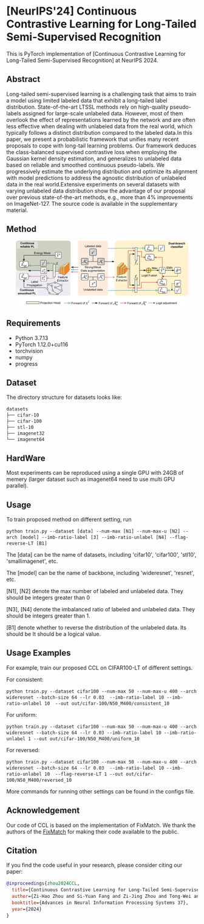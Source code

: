 # [NeurIPS'24] Continuous Contrastive Learning for Long-Tailed Semi-Supervised Recognition

<!-- This is PyTorch implementation of Continuous Contrastive Learning for Long-Tailed Semi-Supervised Recognition. -->
This is PyTorch implementation of [Continuous Contrastive Learning for Long-Tailed Semi-Supervised Recognition] at NeurIPS 2024.
## Abstract
Long-tailed semi-supervised learning is a challenging task that aims to train a model using limited labeled data that exhibit a long-tailed label distribution. State-of-the-art LTSSL methods rely on high-quality pseudo-labels assigned for large-scale unlabeled data. However, most of them overlook the effect of representations learned by the network and are often less effective when dealing with unlabeled data from the real world, which typically follows a distinct distribution compared to the labeled data.In this paper, we present a probabilistic framework that unifies many recent proposals to cope with long-tail learning problems. Our framework deduces the class-balanced supervised contrastive loss when employing the Gaussian kernel density estimation, and generalizes to unlabeled data based on reliable and smoothed continuous pseudo-labels. We progressively estimate the underlying distribution and optimize its alignment with model predictions to address the agnostic distribution of unlabeled data in the real world.Extensive experiments on several datasets with varying unlabeled data distribution show the advantage of our proposal over previous state-of-the-art methods, e.g., more than 4% improvements on ImageNet-127. The source code is available in the supplementary material.

## Method

<p align = "center">
<img src="assets/model.png" width="90%" />
</p>

## Requirements

- Python 3.7.13
- PyTorch 1.12.0+cu116
- torchvision
- numpy
- progress



## Dataset

The directory structure for datasets looks like:
```
datasets
├── cifar-10
├── cifar-100
├── stl-10
├── imagenet32
└── imagenet64
```

## HardWare
Most experiments can be reproduced using a single GPU with 24GB of memery (larger dataset such as imagenet64 need to use multi GPU parallel).

## Usage
To train proposed method on different setting, run
```
python train.py --dataset [data] --num-max [N1] --num-max-u [N2] --arch [model] --imb-ratio-label [3] --imb-ratio-unlabel [N4] --flag-reverse-LT [B1]
```
The [data] can be the name of datasets, including 'cifar10', 'cifar100', 'stl10', 'smallimagenet', etc.

The [model] can be the name of backbone, including 'wideresnet', 'resnet', etc.

[N1], [N2] denote the max number of labeled and unlabeled data. They should be integers greater than 0

[N3], [N4] denote the imbalanced ratio of labeled and unlabeled data. They should be integers greater than 1.

[B1] denote whether to reverse the distribution of the unlabeled data. Its should be It should be a logical value.



## Usage Examples

For example, train our proposed CCL on CIFAR100-LT of different settings.

For consistent:

```
python train.py --dataset cifar100 --num-max 50 --num-max-u 400 --arch wideresnet --batch-size 64 --lr 0.03  --imb-ratio-label 10 --imb-ratio-unlabel 10  --out out/cifar-100/N50_M400/consistent_10
```

For uniform:

```
python train.py --dataset cifar100 --num-max 50 --num-max-u 400 --arch wideresnet --batch-size 64 --lr 0.03 --imb-ratio-label 10 --imb-ratio-unlabel 1 --out out/cifar-100/N50_M400/uniform_10  
```

For reversed:

```
python train.py --dataset cifar100 --num-max 50 --num-max-u 400 --arch wideresnet --batch-size 64 --lr 0.03  --imb-ratio-label 10 --imb-ratio-unlabel 10  --flag-reverse-LT 1 --out out/cifar-100/N50_M400/reversed_10
```
More commands for running other settings can be found in the configs file. 

## Acknowledgement
Our code of CCL is based on the implementation of FixMatch. We thank the authors of the [FixMatch](https://github.com/kekmodel/FixMatch-pytorch) for making their code available to the public.

## Citation
If you find the code useful in your research, please consider citing our paper:
```bibtex
@inproceedings{zhou2024CCL,
  title={Continuous Contrastive Learning for Long-Tailed Semi-Supervised Recognition},
  author={Zi-Hao Zhou and Si-Yuan Fang and Zi-Jing Zhou and Tong-Wei and Yuan-Yu Wan and Min-Ling Zhang},
  booktitle={Advances in Neural Information Processing Systems 37},
  year={2024}
}
```


